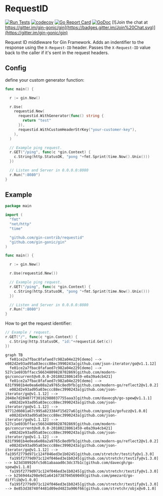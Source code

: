 # RequestID

[![Run Tests](https://github.com/gin-contrib/requestid/actions/workflows/go.yml/badge.svg?branch=master)](https://github.com/gin-contrib/requestid/actions/workflows/go.yml)
[![codecov](https://codecov.io/gh/gin-contrib/requestid/branch/master/graph/badge.svg)](https://codecov.io/gh/gin-contrib/requestid)
[![Go Report Card](https://goreportcard.com/badge/github.com/gin-contrib/requestid)](https://goreportcard.com/report/github.com/gin-contrib/requestid)
[![GoDoc](https://godoc.org/github.com/gin-contrib/requestid?status.svg)](https://godoc.org/github.com/gin-contrib/requestid)
[![Join the chat at https://gitter.im/gin-gonic/gin](https://badges.gitter.im/Join%20Chat.svg)](https://gitter.im/gin-gonic/gin)

Request ID middleware for Gin Framework. Adds an indentifier to the response using the `X-Request-ID` header. Passes the `X-Request-ID` value back to the caller if it's sent in the request headers.

## Config

define your custom generator function:

```go
func main() {

  r := gin.New()

  r.Use(
    requestid.New(
      requestid.WithGenerator(func() string {
        return "test"
      }),
      requestid.WithCustomHeaderStrKey("your-customer-key"),
    ),
  )

  // Example ping request.
  r.GET("/ping", func(c *gin.Context) {
    c.String(http.StatusOK, "pong "+fmt.Sprint(time.Now().Unix()))
  })

  // Listen and Server in 0.0.0.0:8080
  r.Run(":8080")
}
```

## Example

```go
package main

import (
  "fmt"
  "net/http"
  "time"

  "github.com/gin-contrib/requestid"
  "github.com/gin-gonic/gin"
)

func main() {

  r := gin.New()

  r.Use(requestid.New())

  // Example ping request.
  r.GET("/ping", func(c *gin.Context) {
    c.String(http.StatusOK, "pong "+fmt.Sprint(time.Now().Unix()))
  })

  // Listen and Server in 0.0.0.0:8080
  r.Run(":8080")
}
```

How to get the request identifier:

```go
// Example / request.
r.GET("/", func(c *gin.Context) {
  c.String(http.StatusOK, "id:"+requestid.Get(c))
})
```


```mermaid
graph TB
  fe01ce2a7fbac8fafaed7c982a04e229[demo] --> e082d2e93ad95a03eccc88ec3990243a[github.com/json-iterator/go@v1.1.12]
  fe01ce2a7fbac8fafaed7c982a04e229[demo] --> 527c1e693bffacc56634809828702869[github.com/modern-go/concurrent@v0.0.0-20180228061459-e0a39a4cb421]
  fe01ce2a7fbac8fafaed7c982a04e229[demo] --> 631f9901b4e0ea6e08a2a9765c8ed9fb[github.com/modern-go/reflect2@v1.0.2]
  e082d2e93ad95a03eccc88ec3990243a[github.com/json-iterator/go@v1.1.12] --> 2048e7d204077f30102988037755aaa3[github.com/davecgh/go-spew@v1.1.1]
  e082d2e93ad95a03eccc88ec3990243a[github.com/json-iterator/go@v1.1.12] --> 97712d6081a67c995a823384f15d27a6[github.com/google/gofuzz@v1.0.0]
  e082d2e93ad95a03eccc88ec3990243a[github.com/json-iterator/go@v1.1.12] --> 527c1e693bffacc56634809828702869[github.com/modern-go/concurrent@v0.0.0-20180228061459-e0a39a4cb421]
  e082d2e93ad95a03eccc88ec3990243a[github.com/json-iterator/go@v1.1.12] --> 631f9901b4e0ea6e08a2a9765c8ed9fb[github.com/modern-go/reflect2@v1.0.2]
  e082d2e93ad95a03eccc88ec3990243a[github.com/json-iterator/go@v1.1.12] --> fa195f2779d971c124f046ed3e1b0245[github.com/stretchr/testify@v1.3.0]
  fa195f2779d971c124f046ed3e1b0245[github.com/stretchr/testify@v1.3.0] --> b23d389926fc5d61abaaad0c3dc37b1c[github.com/davecgh/go-spew@v1.1.0]
  fa195f2779d971c124f046ed3e1b0245[github.com/stretchr/testify@v1.3.0] --> b256944a298e9d1a6416738704569049[github.com/pmezard/go-difflib@v1.0.0]
  fa195f2779d971c124f046ed3e1b0245[github.com/stretchr/testify@v1.3.0] --> 8e853d38740f4481d09ed4823a906f66[github.com/stretchr/objx@v0.1.0]
```

